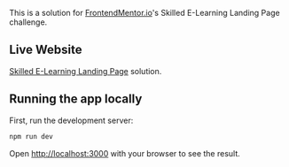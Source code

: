 This is a solution for [FrontendMentor.io](https://frontendmentor.io/)'s Skilled E-Learning Landing Page challenge.

## Live Website

[Skilled E-Learning Landing Page](https://fm-skilled-elearning-landing-page-hjcasayas.vercel.app/) solution.

## Running the app locally

First, run the development server:

```bash
npm run dev
```

Open [http://localhost:3000](http://localhost:3000) with your browser to see the result.
